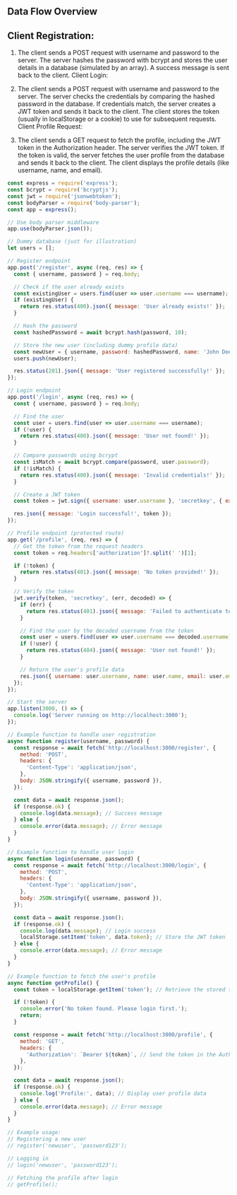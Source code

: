 ## Data Flow Overview
## Client Registration:

1. The client sends a POST request with username and password to the server.
The server hashes the password with bcrypt and stores the user details in a database (simulated by an array).
A success message is sent back to the client.
Client Login:

2. The client sends a POST request with username and password to the server.
The server checks the credentials by comparing the hashed password in the database.
If credentials match, the server creates a JWT token and sends it back to the client.
The client stores the token (usually in localStorage or a cookie) to use for subsequent requests.
Client Profile Request:

3. The client sends a GET request to fetch the profile, including the JWT token in the Authorization header.
The server verifies the JWT token.
If the token is valid, the server fetches the user profile from the database and sends it back to the client.
The client displays the profile details (like username, name, and email).


```javascript
const express = require('express');
const bcrypt = require('bcryptjs');
const jwt = require('jsonwebtoken');
const bodyParser = require('body-parser');
const app = express();

// Use body parser middleware
app.use(bodyParser.json());

// Dummy database (just for illustration)
let users = [];

// Register endpoint
app.post('/register', async (req, res) => {
  const { username, password } = req.body;

  // Check if the user already exists
  const existingUser = users.find(user => user.username === username);
  if (existingUser) {
    return res.status(400).json({ message: 'User already exists!' });
  }

  // Hash the password
  const hashedPassword = await bcrypt.hash(password, 10);

  // Store the new user (including dummy profile data)
  const newUser = { username, password: hashedPassword, name: 'John Doe', email: 'johndoe@example.com' };
  users.push(newUser);

  res.status(201).json({ message: 'User registered successfully!' });
});

// Login endpoint
app.post('/login', async (req, res) => {
  const { username, password } = req.body;

  // Find the user
  const user = users.find(user => user.username === username);
  if (!user) {
    return res.status(400).json({ message: 'User not found!' });
  }

  // Compare passwords using bcrypt
  const isMatch = await bcrypt.compare(password, user.password);
  if (!isMatch) {
    return res.status(400).json({ message: 'Invalid credentials!' });
  }

  // Create a JWT token
  const token = jwt.sign({ username: user.username }, 'secretkey', { expiresIn: '1h' });

  res.json({ message: 'Login successful!', token });
});

// Profile endpoint (protected route)
app.get('/profile', (req, res) => {
  // Get the token from the request headers
  const token = req.headers['authorization']?.split(' ')[1];

  if (!token) {
    return res.status(401).json({ message: 'No token provided!' });
  }

  // Verify the token
  jwt.verify(token, 'secretkey', (err, decoded) => {
    if (err) {
      return res.status(401).json({ message: 'Failed to authenticate token!' });
    }

    // Find the user by the decoded username from the token
    const user = users.find(user => user.username === decoded.username);
    if (!user) {
      return res.status(404).json({ message: 'User not found!' });
    }

    // Return the user's profile data
    res.json({ username: user.username, name: user.name, email: user.email });
  });
});

// Start the server
app.listen(3000, () => {
  console.log('Server running on http://localhost:3000');
});

```

```javascript
// Example function to handle user registration
async function register(username, password) {
  const response = await fetch('http://localhost:3000/register', {
    method: 'POST',
    headers: {
      'Content-Type': 'application/json',
    },
    body: JSON.stringify({ username, password }),
  });

  const data = await response.json();
  if (response.ok) {
    console.log(data.message); // Success message
  } else {
    console.error(data.message); // Error message
  }
}

// Example function to handle user login
async function login(username, password) {
  const response = await fetch('http://localhost:3000/login', {
    method: 'POST',
    headers: {
      'Content-Type': 'application/json',
    },
    body: JSON.stringify({ username, password }),
  });

  const data = await response.json();
  if (response.ok) {
    console.log(data.message); // Login success
    localStorage.setItem('token', data.token); // Store the JWT token
  } else {
    console.error(data.message); // Error message
  }
}

// Example function to fetch the user's profile
async function getProfile() {
  const token = localStorage.getItem('token'); // Retrieve the stored token

  if (!token) {
    console.error('No token found. Please login first.');
    return;
  }

  const response = await fetch('http://localhost:3000/profile', {
    method: 'GET',
    headers: {
      'Authorization': `Bearer ${token}`, // Send the token in the Authorization header
    },
  });

  const data = await response.json();
  if (response.ok) {
    console.log('Profile:', data); // Display user profile data
  } else {
    console.error(data.message); // Error message
  }
}

// Example usage:
// Registering a new user
// register('newuser', 'password123');

// Logging in
// login('newuser', 'password123');

// Fetching the profile after login
// getProfile();


```




